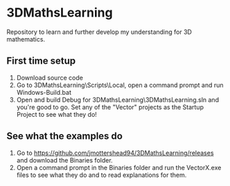 # 3DMathsLearning
Repository to learn and further develop my understanding for 3D mathematics.

## First time setup
1. Download source code
2. Go to 3DMathsLearning\Scripts\Local\, open a command prompt and run Windows-Build.bat
3. Open and build Debug for 3DMathsLearning\3DMathsLearning.sln and you're good to go. Set any of the "Vector" projects as the Startup Project to see what they do!

## See what the examples do
1. Go to https://github.com/jmottershead94/3DMathsLearning/releases and download the Binaries folder.
2. Open a command prompt in the Binaries folder and run the VectorX.exe files to see what they do and to read explanations for them.